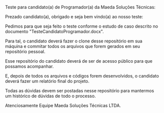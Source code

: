 Teste para candidato(a) de Programador(a) da Maeda Soluções Técnicas:

Prezado candidato(a), obrigado e seja bem vindo(a) ao nosso teste:

Pedimos para que seja feito o teste conforme o estudo de caso descrito no documento "TesteCandidatoProgramador.docx".

Para tal, o candidato deverá fazer o clone desse repositório em sua máquina e commitar todos os arquivos que forem gerados em seu repositório pessoal.

Esse repositório do candidato deverá de ser de acesso público para que possamos acompanhar. 

E, depois de todos os arquivos e códigos forem desenvolvidos, o candidato deverá fazer um relatório final do projeto.

Todas as dúvidas devem ser postadas nesse repositório para mantermos um histórico de dúvidas de todo o processo.

Atenciosamente Equipe Maeda Soluções Técnicas LTDA.